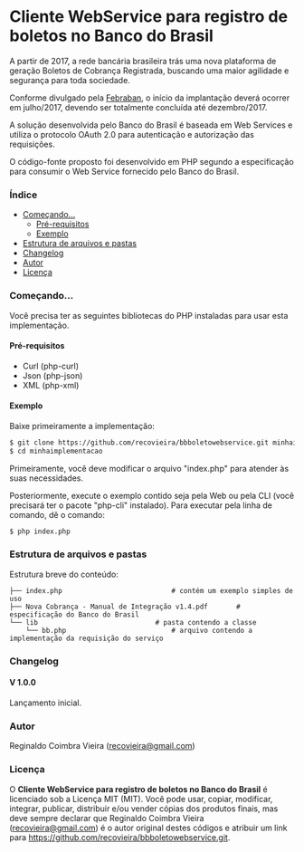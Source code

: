 # **Cliente WebService para registro de boletos no Banco do Brasil**
A partir de 2017, a rede bancária brasileira trás uma nova plataforma de geração Boletos de Cobrança Registrada, buscando uma maior agilidade e segurança para toda sociedade.

Conforme divulgado pela [Febraban](https://portal.febraban.org.br/pagina/3150/1094/pt-br/servicos-novo-plataforma-boletos), o início da implantação deverá ocorrer em julho/2017, devendo ser totalmente concluída até dezembro/2017.

A solução desenvolvida pelo Banco do Brasil é baseada em Web Services e utiliza o protocolo OAuth 2.0 para autenticação e autorização das requisições.

O código-fonte proposto foi desenvolvido em PHP segundo a especificação para consumir o Web Service fornecido pelo Banco do Brasil.

### Índice
- [Começando...](#começando)
  - [Pré-requisitos](#pr%C3%A9-requisitos)
  - [Exemplo](#exemplo)
- [Estrutura de arquivos e pastas](#estrutura-de-arquivos-e-pastas)
- [Changelog](#changelog)
- [Autor](#autor)
- [Licença](#licen%C3%A7a)


### Começando...
Você precisa ter as seguintes bibliotecas do PHP instaladas para usar esta implementação.

#### Pré-requisitos
  - Curl (php-curl)
  - Json (php-json)
  - XML (php-xml)

#### Exemplo
Baixe primeiramente a implementação:

```sh
$ git clone https://github.com/recovieira/bbboletowebservice.git minhaimplementacao
$ cd minhaimplementacao
```

Primeiramente, você deve modificar o arquivo "index.php" para atender às suas necessidades.

Posteriormente, execute o exemplo contido seja pela Web ou pela CLI (você precisará ter o pacote "php-cli" instalado). Para executar pela linha de comando, dê o comando:

```sh
$ php index.php
```

### Estrutura de arquivos e pastas
Estrutura breve do conteúdo:

```
├── index.php							# contém um exemplo simples de uso
├── Nova Cobrança - Manual de Integração v1.4.pdf		# especificação do Banco do Brasil
└── lib								# pasta contendo a classe
    └── bb.php							# arquivo contendo a implementação da requisição do serviço
```

### Changelog
#### V 1.0.0
Lançamento inicial.

### Autor
Reginaldo Coimbra Vieira (recovieira@gmail.com)

### Licença
O **Cliente WebService para registro de boletos no Banco do Brasil** é licenciado sob a Licença MIT (MIT). Você pode usar, copiar, modificar, integrar, publicar, distribuir e/ou vender cópias dos produtos finais, mas deve sempre declarar que Reginaldo Coimbra Vieira (recovieira@gmail.com) é o autor original destes códigos e atribuir um link para https://github.com/recovieira/bbboletowebservice.git.

